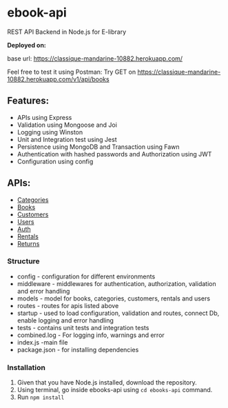 # ebook-api
REST API Backend in Node.js for E-library

**Deployed on:**

base url: https://classique-mandarine-10882.herokuapp.com/

Feel free to test it using Postman: Try GET on https://classique-mandarine-10882.herokuapp.com/v1/api/books

## Features:
* APIs using Express
* Validation using Mongoose and Joi
* Logging using Winston
* Unit and Integration test using Jest
* Persistence using MongoDB and Transaction using Fawn
* Authentication with hashed passwords and Authorization using JWT
* Configuration using config

## APIs:
* [Categories](https://github.com/rohanchauhan/ebook-api/blob/master/api-docs/Categories-api.md)
* [Books](https://github.com/rohanchauhan/ebook-api/blob/master/api-docs/Books-api.md)
* [Customers](https://github.com/rohanchauhan/ebook-api/blob/master/api-docs/Customers-api.md)
* [Users](https://github.com/rohanchauhan/ebook-api/blob/master/api-docs/Users-api.md)
* [Auth](https://github.com/rohanchauhan/ebook-api/blob/master/api-docs/Auth-api.md)
* [Rentals](https://github.com/rohanchauhan/ebook-api/blob/master/api-docs/Rentals-api.md)
* [Returns](https://github.com/rohanchauhan/ebook-api/blob/master/api-docs/Returns-api.md)

### Structure
* config - configuration for different environments
* middleware - middlewares for authentication, authorization, validation and error handling
* models - model for books, categories, customers, rentals and users
* routes - routes for apis listed above
* startup - used to load configuration, validation and routes, connect Db, enable logging and error handling
* tests - contains unit tests and integration tests
* combined.log - For logging info, warnings and error
* index.js -main file
* package.json - for installing dependencies

### Installation
1. Given that you have Node.js installed, download the repository.
2. Using terminal, go inside ebooks-api using `cd ebooks-api` command.
3. Run `npm install`




